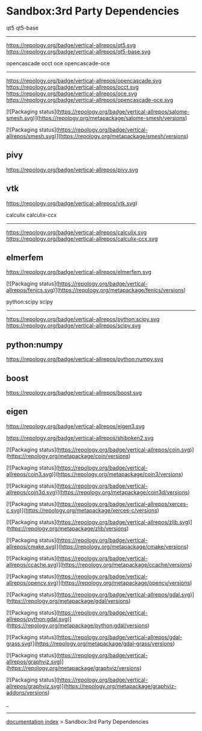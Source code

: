 # Sandbox:3rd Party Dependencies
qt5                                                      qt5-base
  -------------------------------------------------------- -------------------------------------------------------------
  <https://repology.org/badge/vertical-allrepos/qt5.svg>   <https://repology.org/badge/vertical-allrepos/qt5-base.svg>

  opencascade                                                      occt                                                      oce                                                      opencascade-oce
  ---------------------------------------------------------------- --------------------------------------------------------- -------------------------------------------------------- --------------------------------------------------------------------
  <https://repology.org/badge/vertical-allrepos/opencascade.svg>   <https://repology.org/badge/vertical-allrepos/occt.svg>   <https://repology.org/badge/vertical-allrepos/oce.svg>   <https://repology.org/badge/vertical-allrepos/opencascade-oce.svg>

\[!\[Packaging status\](https://repology.org/badge/vertical-allrepos/salome-smesh.svg)\](https://repology.org/metapackage/salome-smesh/versions)

\[!\[Packaging status\](https://repology.org/badge/vertical-allrepos/smesh.svg)\](https://repology.org/metapackage/smesh/versions)

  pivy
  ---------------------------------------------------------
  <https://repology.org/badge/vertical-allrepos/pivy.svg>

  vtk
  ---------------------------------------------------------
  <https://repology.org/badge/vertical-allrepos/vtk.svg>)

  calculix                                                      calculix-ccx
  ------------------------------------------------------------- -----------------------------------------------------------------
  <https://repology.org/badge/vertical-allrepos/calculix.svg>   <https://repology.org/badge/vertical-allrepos/calculix-ccx.svg>

  elmerfem
  -------------------------------------------------------------
  <https://repology.org/badge/vertical-allrepos/elmerfem.svg>

\[!\[Packaging status\](https://repology.org/badge/vertical-allrepos/fenics.svg)\](https://repology.org/metapackage/fenics/versions)

  python:scipy                                                      scipy
  ----------------------------------------------------------------- ----------------------------------------------------------
  <https://repology.org/badge/vertical-allrepos/python:scipy.svg>   <https://repology.org/badge/vertical-allrepos/scipy.svg>

  python:numpy
  -----------------------------------------------------------------
  <https://repology.org/badge/vertical-allrepos/python:numpy.svg>

  boost
  ----------------------------------------------------------
  <https://repology.org/badge/vertical-allrepos/boost.svg>

  eigen
  -----------------------------------------------------------
  <https://repology.org/badge/vertical-allrepos/eigen3.svg>

<https://repology.org/badge/vertical-allrepos/shiboken2.svg>

\[!\[Packaging status\](https://repology.org/badge/vertical-allrepos/coin.svg)\](https://repology.org/metapackage/coin/versions)

\[!\[Packaging status\](https://repology.org/badge/vertical-allrepos/coin3.svg)\](https://repology.org/metapackage/coin3/versions)

\[!\[Packaging status\](https://repology.org/badge/vertical-allrepos/coin3d.svg)\](https://repology.org/metapackage/coin3d/versions)

\[!\[Packaging status\](https://repology.org/badge/vertical-allrepos/xerces-c.svg)\](https://repology.org/metapackage/xerces-c/versions)

\[!\[Packaging status\](https://repology.org/badge/vertical-allrepos/zlib.svg)\](https://repology.org/metapackage/zlib/versions)

\[!\[Packaging status\](https://repology.org/badge/vertical-allrepos/cmake.svg)\](https://repology.org/metapackage/cmake/versions)

\[!\[Packaging status\](https://repology.org/badge/vertical-allrepos/ccache.svg)\](https://repology.org/metapackage/ccache/versions)

\[!\[Packaging status\](https://repology.org/badge/vertical-allrepos/opencv.svg)\](https://repology.org/metapackage/opencv/versions)

\[!\[Packaging status\](https://repology.org/badge/vertical-allrepos/gdal.svg)\](https://repology.org/metapackage/gdal/versions)

\[!\[Packaging status\](https://repology.org/badge/vertical-allrepos/python:gdal.svg)\](https://repology.org/metapackage/python:gdal/versions)

\[!\[Packaging status\](https://repology.org/badge/vertical-allrepos/gdal-grass.svg)\](https://repology.org/metapackage/gdal-grass/versions)

\[!\[Packaging status\](https://repology.org/badge/vertical-allrepos/graphviz.svg)\](https://repology.org/metapackage/graphviz/versions)

\[!\[Packaging status\](https://repology.org/badge/vertical-allrepos/graphviz.svg)\](https://repology.org/metapackage/graphviz-addons/versions)

_

---
[documentation index](../README.md) > Sandbox:3rd Party Dependencies
